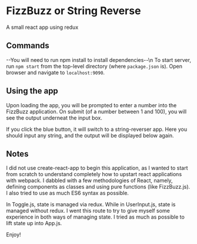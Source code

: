 # FizzBuzz or String Reverse
A small react app using redux

## Commands
--You will need to run npm install to install dependencies--\n
To start server, run `npm start` from the top-level directory (where `package.json` is). Open browser and navigate to `localhost:9090`.

## Using the app
Upon loading the app, you will be prompted to enter a number into the FizzBuzz application. On submit (of a number between 1 and 100), you will see the output underneat the input box.

If you click the blue button, it will switch to a string-reverser app. Here you should input any string, and the output will be displayed below again.


## Notes

I did not use create-react-app to begin this application, as I wanted to start from scratch to understand completely how to upstart react applications with webpack. I dabbled with a few methodologies of React, namely, defining components as classes and using pure functions (like FizzBuzz.js). I also tried to use as much ES6 syntax as possible. 

In Toggle.js, state is managed via redux. While in UserInput.js, state is managed without redux. I went this route to try to give myself some experience in both ways of managing state. I tried as much as possible to lift state up into App.js.

Enjoy!

